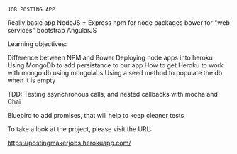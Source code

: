 	JOB POSTING APP

Really basic app
NodeJS + Express
npm for node packages
bower for "web services"
bootstrap
AngularJS


Learning objectives:

Difference between NPM and Bower
Deploying node apps into heroku
Using MongoDb to add persistance to our app
How to get Heroku to work with mongo db using mongolabs
Using a seed method to populate the db when it is empty

TDD: Testing asynchronous calls, and nested callbacks with mocha and Chai

Bluebird to add promises, that will help to keep cleaner tests

To take a look at the project, please visit the URL:

https://postingmakerjobs.herokuapp.com/